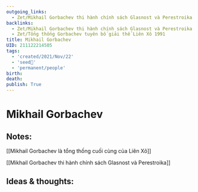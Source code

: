 ```yaml
---
outgoing_links:
  - Zet/Mikhail Gorbachev thi hành chính sách Glasnost và Perestroika
backlinks:
  - Zet/Mikhail Gorbachev thi hành chính sách Glasnost và Perestroika
  - Zet/Tổng thống Gorbachev tuyên bố giải thể Liên Xô 1991
title: Mikhail Gorbachev
UID: 211122214505
tags:
  - 'created/2021/Nov/22'
  - 'seed🥜'
  - 'permanent/people'
birth:
death:
publish: True
---
```

# Mikhail Gorbachev

## Notes:
[[Mikhail Gorbachev là tổng thống cuối cùng của Liên Xô]]

[[Mikhail Gorbachev thi hành chính sách Glasnost và Perestroika]]

## Ideas & thoughts:
